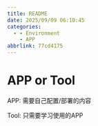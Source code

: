 ```yaml
---
title: README
date: 2025/09/09 06:10:45
categories:
  - - Environment
    - APP
abbrlink: 77cd4175
---
```

# APP or Tool

APP: 需要自己配置/部署的内容

Tool: 只需要学习使用的APP